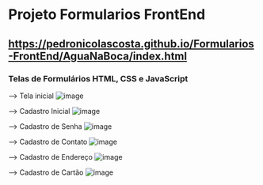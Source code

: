 # Projeto Formularios FrontEnd
## https://pedronicolascosta.github.io/Formularios-FrontEnd/AguaNaBoca/index.html
### Telas de Formulários HTML, CSS e JavaScript

--> Tela inicial
![image](https://github.com/pedronicolascosta/Formularios-FrontEnd/assets/79856294/3b6d0c4a-f2f8-4d50-a76a-fe1f6a9aedd4)


--> Cadastro Inicial
![image](https://github.com/pedronicolascosta/Formularios-FrontEnd/assets/79856294/722a0fd9-51af-4d26-b454-fca8a0428532)


--> Cadastro de Senha
![image](https://github.com/pedronicolascosta/Formularios-FrontEnd/assets/79856294/0bd3073f-04ca-4cf1-a802-93a6bb8e68b3)


--> Cadastro de Contato
![image](https://github.com/pedronicolascosta/Formularios-FrontEnd/assets/79856294/bdce6c3f-7888-426b-b432-8090b771b89d)


--> Cadastro de Endereço
![image](https://github.com/pedronicolascosta/Formularios-FrontEnd/assets/79856294/eba734af-b6d7-425f-975c-ae87ebed554a)


--> Cadastro de Cartão
![image](https://github.com/pedronicolascosta/Formularios-FrontEnd/assets/79856294/1e4c0afe-6763-427c-be4a-89e19c98a7bc)
